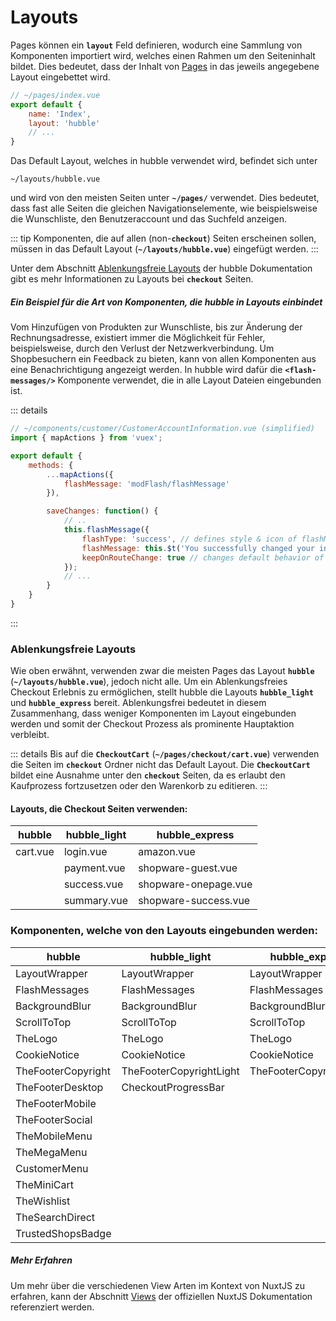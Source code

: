 # Layouts

Pages können ein __`layout`__ Feld definieren, wodurch eine Sammlung von Komponenten importiert wird, welches einen Rahmen um den
Seiteninhalt bildet. Dies bedeutet, dass der Inhalt von [Pages](pagetypes.md) in das jeweils angegebene Layout eingebettet wird.


``` js
// ~/pages/index.vue
export default {
    name: 'Index',
    layout: 'hubble'
    // ...
}
```
Das Default Layout, welches in hubble verwendet wird, befindet sich unter
```
~/layouts/hubble.vue
```
und wird von den meisten Seiten unter __`~/pages/`__ verwendet.
Dies bedeutet, dass fast alle Seiten die gleichen Navigationselemente, wie beispielsweise die Wunschliste, den Benutzeraccount
und das Suchfeld anzeigen.


::: tip
Komponenten, die auf allen (non-__`checkout`__) Seiten erscheinen sollen, müssen in das Default Layout (__`~/layouts/hubble.vue`__) eingefügt werden.
:::

Unter dem Abschnitt [Ablenkungsfreie Layouts](./layouts.md#ablenkungsfreie-layouts) der hubble Dokumentation gibt es mehr Informationen zu Layouts bei __`checkout`__ Seiten.

##### Ein Beispiel für die Art von Komponenten, die hubble in Layouts einbindet 
Vom Hinzufügen von Produkten zur Wunschliste, bis zur Änderung der Rechnungsadresse, existiert immer die Möglichkeit
für Fehler, beispielsweise, durch den Verlust der Netzwerkverbindung.
Um Shopbesuchern ein Feedback zu bieten, kann von allen Komponenten aus eine Benachrichtigung angezeigt werden. 
In hubble wird dafür die __`<flash-messages/>`__ Komponente verwendet, die in alle Layout Dateien eingebunden ist.

::: details
``` js
// ~/components/customer/CustomerAccountInformation.vue (simplified)
import { mapActions } from 'vuex';

export default {
    methods: {
        ...mapActions({
            flashMessage: 'modFlash/flashMessage'
        }),

        saveChanges: function() {
            // ..
            this.flashMessage({
                flashType: 'success', // defines style & icon of flashMessage
                flashMessage: this.$t('You successfully changed your information.'), // uses translation from de.js or en.js
                keepOnRouteChange: true // changes default behavior of flashMessage on route changes 
            });
            // ...
        }
    }
}
```
:::


### Ablenkungsfreie Layouts

Wie oben erwähnt, verwenden zwar die meisten Pages das Layout __`hubble`__ (__`~/layouts/hubble.vue`__), jedoch nicht alle.
Um ein Ablenkungsfreies Checkout Erlebnis zu ermöglichen, stellt hubble die Layouts __`hubble_light`__ und __`hubble_express`__ bereit. 
Ablenkungsfrei bedeutet in diesem Zusammenhang, dass weniger Komponenten im Layout eingebunden werden und somit der Checkout
Prozess als prominente Hauptaktion verbleibt.

::: details
Bis auf die __`CheckoutCart`__ (__`~/pages/checkout/cart.vue`__) verwenden die Seiten im
__`checkout`__ Ordner nicht das Default Layout.
Die __`CheckoutCart`__ bildet eine Ausnahme unter den __`checkout`__ Seiten, da es erlaubt den Kaufprozess fortzusetzen
oder den Warenkorb zu editieren.
:::

#### Layouts, die Checkout Seiten verwenden:
| hubble | hubble_light | hubble_express | 
| --- | --- | --- |
| cart.vue | login.vue | amazon.vue |
|  | payment.vue | shopware-guest.vue |
|  | success.vue | shopware-onepage.vue |
|  | summary.vue | shopware-success.vue |



### Komponenten, welche von den Layouts eingebunden werden:

| hubble | hubble_light | hubble_express | 
| --- | --- | --- |
| LayoutWrapper | LayoutWrapper | LayoutWrapper |
| FlashMessages | FlashMessages | FlashMessages |
| BackgroundBlur | BackgroundBlur | BackgroundBlur |
| ScrollToTop | ScrollToTop | ScrollToTop |
| TheLogo | TheLogo | TheLogo |
| CookieNotice | CookieNotice | CookieNotice |
| TheFooterCopyright | TheFooterCopyrightLight | TheFooterCopyrightLight |
| TheFooterDesktop | CheckoutProgressBar |  |
| TheFooterMobile |  |  |
| TheFooterSocial |  |  |
| TheMobileMenu |  |  |
| TheMegaMenu |  |  |
| CustomerMenu |  |  |
| TheMiniCart |  |  |
| TheWishlist |  |  |
| TheSearchDirect |  |  |
| TrustedShopsBadge |  |  |

##### Mehr Erfahren
Um mehr über die verschiedenen View Arten im Kontext von NuxtJS zu erfahren, kann der Abschnitt [Views](https://nuxtjs.org/guide/views) der offiziellen NuxtJS
Dokumentation referenziert werden.

